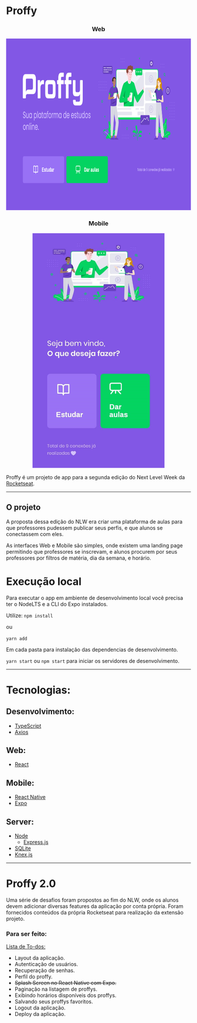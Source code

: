 # Proffy

<h3 align="center">Web</h3>
<p align="center">
  <img src='images/landingweb.png' width="800px" height="468px">
</p>

<h3 align="center">Mobile</h3>
<p align="center">
  <img src="images/landingmobile.png" width="360px" height="640px">
</p>

Proffy é um projeto de app para a segunda edição do Next Level Week da [Rocketseat](https://github.com/Rocketseat).

------------

## O projeto

A proposta dessa edição do NLW era criar uma plataforma de aulas para que professores pudessem publicar seus perfis, e que alunos se conectassem com eles.

As interfaces Web e Mobile são simples, onde existem uma landing page permitindo que professores se inscrevam, e alunos procurem por seus professores por filtros de matéria, dia da semana, e horário.

# Execução local

Para executar o app em ambiente de desenvolvimento local você precisa ter o NodeLTS e a CLI do Expo instalados.

Utilize:
`npm install`

ou

`yarn add`

Em cada pasta para instalação das dependencias de desenvolvimento.

`yarn start` ou `npm start` para iniciar os servidores de desenvolvimento.

------------

# Tecnologias:
## Desenvolvimento:
- [TypeScript](https://www.typescriptlang.org)
- [Axios](https://www.npmjs.com/package/axios)

## Web:
- [React](https://pt-br.reactjs.org)

## Mobile:
- [React Native](https://reactnative.dev)
- [Expo](https://expo.io/tools#cli)

## Server:
- [Node](https://nodejs.org/en/)
  - [Express.js](https://expressjs.com)
- [SQLite](https://www.npmjs.com/package/sqlite3)
- [Knex.js](http://knexjs.org)

------------

# Proffy 2.0
Uma série de desafios foram propostos ao fim do NLW, onde os alunos devem adicionar diversas features da aplicação por conta própria. 
Foram fornecidos conteúdos da própria Rocketseat para realização da extensão projeto.

### Para ser feito:

[Lista de To-dos:](https://www.notion.so/Vers-o-2-0-Proffy-eefca1b981694cd0a895613bc6235970)

- Layout da aplicação.
- Autenticação de usuários.
- Recuperação de senhas.
- Perfil do proffy.
- ~~Splash Screen no React Native com Expo.~~
- Paginação na listagem de proffys.
- Exibindo horários disponíveis dos proffys.
- Salvando seus proffys favoritos.
- Logout da aplicação.
- Deploy da aplicação.
